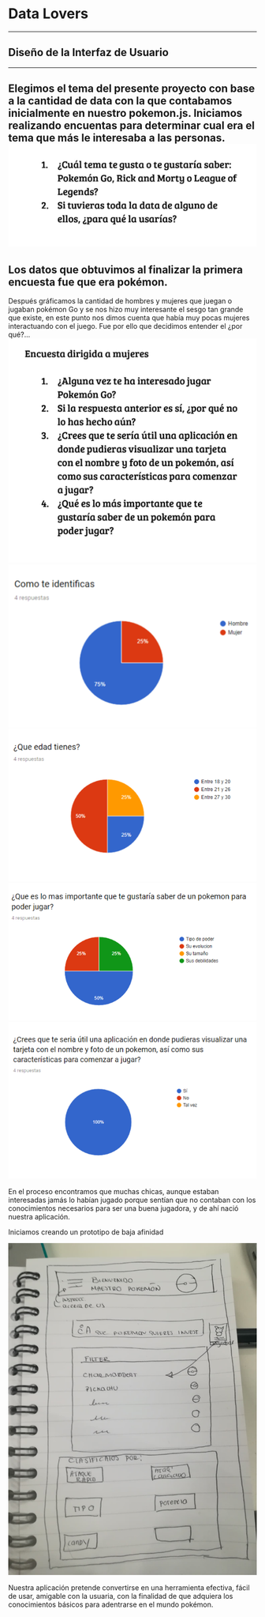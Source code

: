 # Data Lovers


---
## Diseño de la Interfaz de Usuario
---
Elegimos el tema del presente proyecto con base a la cantidad de data con la que contabamos inicialmente en nuestro pokemon.js. 
Iniciamos realizando encuentas para determinar cual era el tema que más le interesaba a las personas. 
![PrimeraEncuesta](imagenes/primeraEncuesta.jpg)
---
Los datos que obtuvimos al finalizar la primera encuesta fue que era pokémon. 
---

Después gráficamos la cantidad de hombres y mujeres que juegan o jugaban pokémon Go y se nos hizo muy interesante el sesgo tan grande que existe, en este punto nos dimos cuenta que había muy pocas mujeres interactuando con el juego. Fue por ello que decidimos entender el ¿por qué?...
![SegundaEncuesta](imagenes/SegundaEncuesta.jpg)
![ComoteIdentificas](imagenes/comoTeIndentificas.png)
![CuantosAñosTienes](imagenes/queEdadTienes.png)
![LoMasImportanteQueQUieresSaber](imagenes/loMasImportanteQueQuieresSaber.png)
![teGustariaNuestraAplicacion](imagenes/teGustariaNuestraAplicacion.png)

En el proceso encontramos que muchas chicas, aunque estaban interesadas jamás lo habían jugado porque sentían que no contaban con los conocimientos necesarios para ser una buena jugadora, y de ahí nació nuestra aplicación. 

Iniciamos creando un prototipo de baja afinidad 

![skecthBajaAfinidad](imagenes/sketch.jpg)

Nuestra aplicación pretende convertirse en una herramienta efectiva, fácil de usar, amigable con la usuaria, con la finalidad de que adquiera los conocimientos básicos para adentrarse en el mundo pokémon.


